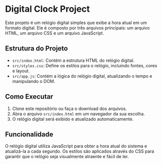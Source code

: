 # Digital Clock Project

Este projeto é um relógio digital simples que exibe a hora atual em um formato digital. Ele é composto por três arquivos principais: um arquivo HTML, um arquivo CSS e um arquivo JavaScript.

## Estrutura do Projeto

- `src/index.html`: Contém a estrutura HTML do relógio digital.
- `src/styles.css`: Define os estilos para o relógio, incluindo fontes, cores e layout.
- `src/app.js`: Contém a lógica do relógio digital, atualizando o tempo e manipulando o DOM.

## Como Executar

1. Clone este repositório ou faça o download dos arquivos.
2. Abra o arquivo `src/index.html` em um navegador da sua escolha.
3. O relógio digital será exibido e atualizado automaticamente.

## Funcionalidade

O relógio digital utiliza JavaScript para obter a hora atual do sistema e atualizá-la a cada segundo. Os estilos são aplicados através do CSS para garantir que o relógio seja visualmente atraente e fácil de ler.

<a href='https://github.com/GoGoKIra/Digital-Clock'>